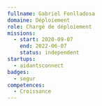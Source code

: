 ```yaml
---
fullname: Gabriel Fonlladosa
domaine: Déploiement
role: Chargé de déploiement
missions:
  - start: 2020-09-07
    end: 2022-06-07
    status: independent
startups:
  - aidantsconnect
badges:
  - segur
competences:
  - Croissance
---
```

